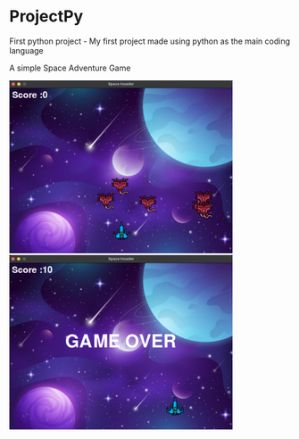 # ProjectPy
First python project -
My first project made using python as the main coding language

A simple Space Adventure Game

<img src="Space2.png" width="400" />
<img src="Space1.png" width="400" />

